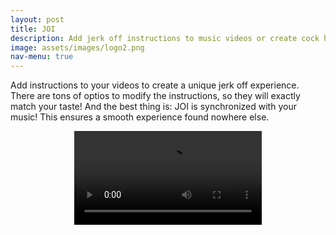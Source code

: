 ```yaml
---
layout: post
title: JOI
description: Add jerk off instructions to music videos or create cock hero style videos
image: assets/images/logo2.png
nav-menu: true
---
```


Add instructions to your videos to create a unique jerk off experience. There are tons of optios to modify the instructions, so they will exactly match your taste! And the best thing is: JOI is synchronized with your music! This ensures a smooth experience found nowhere else. 

<style>
    .video-container {
      width: 100%;
      display: flex;
      justify-content: center;
      align-items: center;
      overflow: hidden;
    }

    video {
      height: auto;
      max-height: 50vh;
      max-width: 100%;
      display: block;
    }
  </style>

  <div class="video-container">
    <video controls loop>
      <source src="assets/videos/joi.mp4" type="video/mp4">
      Your browser does not support the video tag.
    </video>
  </div>

